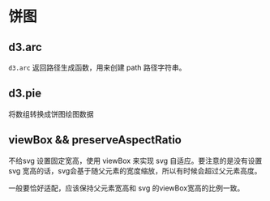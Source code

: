 # 饼图

## d3.arc

`d3.arc` 返回路径生成函数，用来创建 path 路径字符串。

## d3.pie

将数组转换成饼图绘图数据

## viewBox && preserveAspectRatio

不给svg 设置固定宽高，使用 viewBox 来实现 svg 自适应。要注意的是没有设置 svg 宽高的话，svg会基于随父元素的宽度缩放，所以有时候会超过父元素高度。

一般要恰好适配，应该保持父元素宽高和 svg 的viewBox宽高的比例一致。